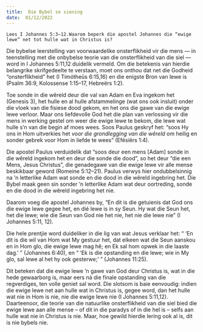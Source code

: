 ```yaml
---
title:  Die Bybel se siening
date:  01/12/2022
---
```


`Lees I Johannes 5:3–12.Waarom beperk die apostel Johannes die “ewige lewe” net tot hulle wat in Christus is?`

Die bybelse leerstelling van voorwaardelike onsterflikheid vir die mens — in teenstelling met die onbybelse teorie van die onsterflikheid van die siel — word in I Johannes 5:11,12 duidelik vermeld.  Om die betekenis van hierdie belangrike skrifgedeelte te verstaan, moet ons onthou dat net die Godheid “onsterflikheid” het (I Timótheüs 6:15,16) en die enigste Bron van lewe is (Psalm 36:9, Kolossense 1:15–17, Hebreërs 1:2).

Toe sonde in die wêreld deur die val van Adam en Eva ingekom het (Genesis 3), het hulle en al hulle afstammelinge (wat ons ook insluit) onder die vloek van die fisiese dood gekom, en het ons die gawe van die ewige lewe verloor. Maar ons liefdevolle God het die plan van verlossing vir die mens in werking gestel om weer die ewige lewe te bekom, die lewe wat hulle s’n van die begin af moes wees. Soos Paulus geskryf het: “soos Hy ons in Hom uitverkies het _voor die grondlegging van die wêreld_ om heilig en sonder gebrek voor Hom in liefde te wees” (Efésiërs 1:4).

Die apostel Paulus verduidelik dat “soos deur een mens [Adam] sonde in die wêreld ingekom het en deur die sonde die dood”, so het deur “die een Mens, Jesus Christus”, die genadegawe van die ewige lewe vir alle mense beskikbaar geword (Romeine 5:12–21). Paulus verwys hier ondubbelsinnig na ’n letterlike Adam wat sonde en die dood in die wêreld ingebring het. Die Bybel maak geen sin sonder ’n letterlike Adam wat deur oortreding, sonde en die dood in die wêreld ingebring het nie.

Daarom voeg die apostel Johannes by, “En dit is die getuienis dat God ons die ewige lewe gegee het, en dié lewe is in sy Seun. Hy wat die Seun het, het die lewe; wie die Seun van God nie het nie, het nie die lewe nie” (I Johannes 5:11, 12).

Die hele prentjie word duideliker in die lig van wat Jesus verklaar het: “ ‘En dit is die wil van Hom wat My gestuur het, dat elkeen wat die Seun aanskou en in Hom glo, die ewige lewe mag hê; en Ek sal hom opwek in die laaste dag.’ ” (Johannes 6:40), en “ ‘Ek is die opstanding en die lewe;  wie in My glo, sal lewe al het hy ook gesterwe;’ ” (Johannes 11:25).

Dit beteken dat die ewige lewe ’n gawe van God deur Christus is, wat in die hede gewaarborg is, maar eers ná die finale opstanding van die regverdiges, ten volle geniet sal word. Die slotsom is baie eenvoudig:  indien die ewige lewe net aan hulle wat in Christus is, gegee word, dan het hulle wat nie in Hom is nie, nie die ewige lewe nie (I Johannes 5:11,12). Daarteenoor, die teorie van die natuurlike onsterflikheid van die siel bied die ewige lewe aan alle mense – of dit in die paradys of in die hel is – selfs aan hulle wat nie in Christus is nie. Maar, hoe gewild hierdie lering ook al is, dit is nie bybels nie.